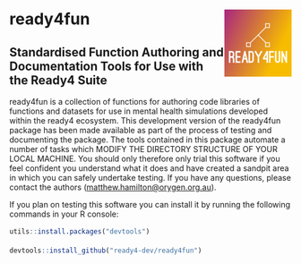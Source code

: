 # ready4fun <img src="man/figures/fav120.png" align="right" />

## Standardised Function Authoring and Documentation Tools for Use with the Ready4 Suite

<!-- badges: start -->
<!-- badges: end -->

ready4fun is a collection of functions for authoring code
libraries of functions and datasets for use in mental health
simulations developed within the ready4 ecosystem.  This development
version of the ready4fun package has been made available as part of
the process of testing and documenting the package. The tools
contained in this package automate a number of tasks which MODIFY THE
DIRECTORY STRUCTURE OF YOUR LOCAL MACHINE.  You should only therefore
only trial this software if you feel confident you understand what it
does and have created a sandpit area in which you can safely undertake
testing. If you have any questions, please contact the authors
(matthew.hamilton@orygen.org.au).

If you plan on testing this software you can install it by running the following commands in your R console:

```r
utils::install.packages("devtools")

devtools::install_github("ready4-dev/ready4fun")

```
